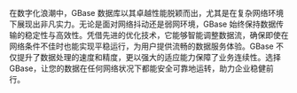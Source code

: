 在数字化浪潮中，GBase 数据库以其卓越性能脱颖而出，尤其是在复杂网络环境下展现出非凡实力。无论是面对网络抖动还是弱网环境，GBase 始终保持数据传输的稳定性与高效性。凭借先进的优化技术，它能够智能调整数据流，确保即使在网络条件不佳时也能实现平稳运行，为用户提供流畅的数据服务体验。GBase 不仅提升了数据处理的速度和精度，更以强大的适应能力保障了业务连续性。选择 GBase，让您的数据在任何网络状况下都能安全可靠地运转，助力企业稳健前行。